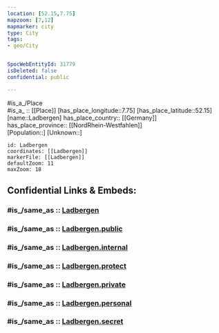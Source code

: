 ```yaml
---
location: [52.15,7.75] 
mapzoom: [7,12] 
mapmarker: city 
type: City
tags:
- geo/City


SpocWebEntityId: 31779
isDeleted: false
confidential: public

---
```

#is_a_/Place  
#is_a_ :: [[Place]] 
[has_place_longitude::7.75] 
[has_place_latitude::52.15] 
[name::Ladbergen] 
has_place_country:: [[Germany]]  
has_place_province:: [[NordRhein-Westfahlen]]  
[Population::] 
[Unknown::] 


```leaflet
id: Ladbergen
coordinates: [[Ladbergen]] 
markerFile: [[Ladbergen]] 
defaultZoom: 11 
maxZoom: 18
```


## Confidential Links & Embeds: 

### #is_/same_as :: [Ladbergen](/_Standards/Earth/Continent/Europe/Europe~Central/Germany/Germany~West/Nordrhein-Westfalen/counties~NW/Steinfurt/cities~Steinfurt/Ladbergen.md) 

### #is_/same_as :: [Ladbergen.public](/_public/Earth/Continent/Europe/Europe~Central/Germany/Germany~West/Nordrhein-Westfalen/counties~NW/Steinfurt/cities~Steinfurt/Ladbergen.public.md) 

### #is_/same_as :: [Ladbergen.internal](/_internal/Earth/Continent/Europe/Europe~Central/Germany/Germany~West/Nordrhein-Westfalen/counties~NW/Steinfurt/cities~Steinfurt/Ladbergen.internal.md) 

### #is_/same_as :: [Ladbergen.protect](/_protect/Earth/Continent/Europe/Europe~Central/Germany/Germany~West/Nordrhein-Westfalen/counties~NW/Steinfurt/cities~Steinfurt/Ladbergen.protect.md) 

### #is_/same_as :: [Ladbergen.private](/_private/Earth/Continent/Europe/Europe~Central/Germany/Germany~West/Nordrhein-Westfalen/counties~NW/Steinfurt/cities~Steinfurt/Ladbergen.private.md) 

### #is_/same_as :: [Ladbergen.personal](/_personal/Earth/Continent/Europe/Europe~Central/Germany/Germany~West/Nordrhein-Westfalen/counties~NW/Steinfurt/cities~Steinfurt/Ladbergen.personal.md) 

### #is_/same_as :: [Ladbergen.secret](/_secret/Earth/Continent/Europe/Europe~Central/Germany/Germany~West/Nordrhein-Westfalen/counties~NW/Steinfurt/cities~Steinfurt/Ladbergen.secret.md)

